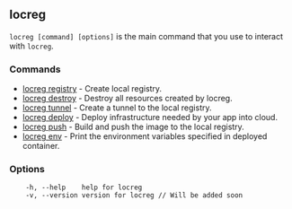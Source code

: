 ## locreg

`locreg [command] [options]` is the main command that you use to interact with `locreg`.


### Commands
- [locreg registry](locreg_registry.md) - Create local registry.
- [locreg destroy](locreg_destroy.md) - Destroy all resources created by locreg.
- [locreg tunnel](locreg_tunnel.md) - Create a tunnel to the local registry.
- [locreg deploy](locreg_deploy.md) - Deploy infrastructure needed by your app into cloud.
- [locreg push](locreg_push.md) - Build and push the image to the local registry.
- [locreg env](locreg_env.md) - Print the environment variables specified in deployed container.

### Options
```
    -h, --help    help for locreg
    -v, --version version for locreg // Will be added soon
```
